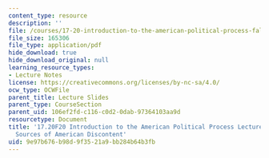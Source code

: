 ```yaml
---
content_type: resource
description: ''
file: /courses/17-20-introduction-to-the-american-political-process-fall-2020/9e97b676b98d9f3521a9bb284b64b3fb_MIT17_20F20_lec2.pdf
file_size: 165306
file_type: application/pdf
hide_download: true
hide_download_original: null
learning_resource_types:
- Lecture Notes
license: https://creativecommons.org/licenses/by-nc-sa/4.0/
ocw_type: OCWFile
parent_title: Lecture Slides
parent_type: CourseSection
parent_uid: 106ef2fd-c116-c0d2-0dab-97364103aa9d
resourcetype: Document
title: '17.20F20 Introduction to the American Political Process Lecture Slides 2:
  Sources of American Discontent'
uid: 9e97b676-b98d-9f35-21a9-bb284b64b3fb
---
```

